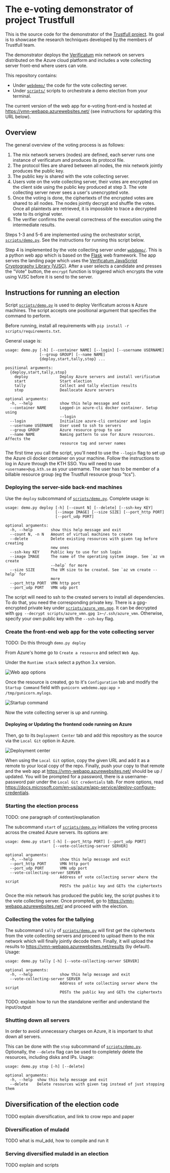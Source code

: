 # The e-voting demonstrator of project Trustfull

This is the source code for the demonstrator of the [Trustfull project](trustfull.proj.kth.se/). Its goal is to
showcase the research techniques developed by the members of Trustfull team.

The demonstrator deploys the [Verificatum](https://www.verificatum.org/) mix network on servers distributed on the
Azure cloud platform and includes a vote collecting server front-end where users can vote.

This repository contains:

- Under [`webdemo/`](webdemo/) the code for the vote collecting server.
- Under [`scripts/`](scripts/) scripts to orchestrate a demo election from your terminal.

The current version of the web app for e-voting front-end is hosted at <https://vmn-webapp.azurewebsites.net/> (see instructions for updating this URL below).

## Overview

The general overview of the voting process is as follows:

1. The mix network servers (nodes) are defined, each server runs one instance of verificatum and produces its protocol
   file.
2. The protocol files are shared between all nodes, the mix network jointly produces the public key.
3. The public key is shared with the vote collecting server.
4. Users vote on the vote collecting server, their votes are encrypted on the client side using the public key produced
   at step 3. The vote collecting server never sees a user's unencrypted vote.
5. Once the voting is done, the ciphertexts of the encrypted votes are shared to all nodes. The nodes jointly decrypt
   and shuffle the votes. Once all plaintexts are retrieved, it is impossible to trace a decrypted vote to its original
   voter.
6. The verifier confirms the overall correctness of the execution using the intermediate results.

Steps 1-3 and 5-6 are implemented using the orchestrator script, [`scripts/demo.py`](scripts/demo.py). See the
instructions for running this script below.

Step 4 is implemented by the vote collecting server under [`webdemo/`](webdemo/). This is a python web app which is
based on the [Flask](https://flask.palletsprojects.com/) web framework. The app serves the landing page which uses the
[Verificatum JavaScript Cryptography Library (VJSC)](https://github.com/verificatum/verificatum-vjsc). After a user
selects a candidate and presses the "Vote" button, the `encrypt` function is triggered which encrypts the vote using
VJSC before it is send to the server.

## Instructions for running an election

Script [`scripts/demo.py`](scripts/demo.py) is used to deploy Verificatum across `N` Azure machines. The script accepts
one positional argument that specifies the command to perform.

Before running, install all requirements with `pip install -r scripts/requirements.txt`.

General usage is:

```text
usage: demo.py [-h] [--container NAME] [--login] [--username USERNAME]
               [--group GROUP] [--name NAME]
               {deploy,start,tally,stop} ...

positional arguments:
  {deploy,start,tally,stop}
    deploy              Deploy Azure servers and install verificatum
    start               Start election
    tally               Collect and tally election results
    stop                Deallocate Azure servers

optional arguments:
  -h, --help            show this help message and exit
  --container NAME      Logged-in azure-cli docker container. Setup using
                        --login
  --login               Initialize azure-cli container and login
  --username USERNAME   User used to ssh to servers
  --group GROUP         Azure resource group to use
  --name NAME           Naming pattern to use for Azure resources. Affects the
                        resource tag and server names
```

The first time you call the script, you'll need to use the `--login` flag to set up the Azure cli docker container on
your machine. Follow the instructions to log in Azure through the KTH SSO. You will need to use `<username>@ug.kth.se`
as your username. The user has to be member of a billable resource group (eg the Trustfull resource group "tcs").

### Deploying the server-side back-end machines

Use the `deploy` subcommand of [`scripts/demo.py`](scripts/demo.py). Complete usage is:

```text
usage: demo.py deploy [-h] [--count N] [--delete] [--ssh-key KEY]
                      [--image IMAGE] [--size SIZE] [--port_http PORT]
                      [--port_udp PORT]

optional arguments:
  -h, --help        show this help message and exit
  --count N, -n N   Amount of virtual machines to create
  --delete          Delete existing resources with given tag before creating
                    new ones
  --ssh-key KEY     Public key to use for ssh login
  --image IMAGE     The name of the operating system image. See `az vm create
                    --help` for more
  --size SIZE       The VM size to be created. See `az vm create --help` for
                    more
  --port_http PORT  VMN http port
  --port_udp PORT   VMN udp port
```

The script will need to ssh to the created servers to install all dependencies. To do that, you need the corresponding
private key. There is a gpg-encrypted private key under [`scripts/azure_vmn.gpg`](scripts/azure_vmn.gpg). It can be
decrypted with `gpg --decrypt scripts/azure_vmn.gpg 1>~/.ssh/azure_vmn`. Otherwise, specify your own public key with
the `--ssh-key` flag.

### Create the front-end web app for the vote collecting server

TODO: Do this through `demo.py deploy`

From Azure's home go to `Create a resource` and select `Web App`.

Under the `Runtime stack` select a python 3.x version.

![Web app options](https://raw.githubusercontent.com/kth-tcs/trustfull-demonstrator/media/3-1-basics.png)

Once the resource is created, go to it's `Configuration` tab and modify the `Startup Command` field with
`gunicorn webdemo.app:app > /tmp/gunicorn.mylogs`.

![Startup command](https://raw.githubusercontent.com/kth-tcs/trustfull-demonstrator/media/3-2-startup-command.png)

Now the vote collecting server is up and running.

#### Deploying or Updating the frontend code running on Azure

Then, go to its `Deployment Center` tab and add this repository as the source via
the `Local Git` option in Azure.

![Deployment center](https://raw.githubusercontent.com/kth-tcs/trustfull-demonstrator/media/3-3-deployment-center.png)

When using the `Local Git` option, copy the given URL and add it as a remote to your local copy of the repo. Finally,
push your copy to that remote and the web app at <https://vmn-webapp.azurewebsites.net/> should be up / updated. You will be prompted for a password, there is a
username-password pair under the `Local Git credentials` tab. For more options, read
<https://docs.microsoft.com/en-us/azure/app-service/deploy-configure-credentials>.

### Starting the election process

TODO: one paragraph of context/explanation

The subcommand `start` of [`scripts/demo.py`](scripts/demo.py) initializes the voting process across the created Azure servers. Its options are:

```text
usage: demo.py start [-h] [--port_http PORT] [--port_udp PORT]
                     [--vote-collecting-server SERVER]

optional arguments:
  -h, --help            show this help message and exit
  --port_http PORT      VMN http port
  --port_udp PORT       VMN udp port
  --vote-collecting-server SERVER
                        Address of vote collecting server where the script
                        POSTs the public key and GETs the ciphertexts
```

Once the mix network has produced the public key, the script pushes it to the vote collecting server. Once prompted, go
to <https://vmn-webapp.azurewebsites.net/> and proceed with the election.

### Collecting the votes for the tallying

The subcommand `tally` of [`scripts/demo.py`](scripts/demo.py) will first get the ciphertexts from the vote collecting
servers and proceed to upload them to the mix network which will finally jointly decode them. Finally, it will upload
the results to <https://vmn-webapp.azurewebsites.net/results> (by default). Usage:

```text
usage: demo.py tally [-h] [--vote-collecting-server SERVER]

optional arguments:
  -h, --help            show this help message and exit
  --vote-collecting-server SERVER
                        Address of vote collecting server where the script
                        POSTs the public key and GETs the ciphertexts
```

TODO: explain how to run the standalone verifier and understand the input/output

### Shutting down all servers

In order to avoid unnecessary charges on Azure, it is important to shut down all servers.

This can be done with the `stop` subcommand of [`scripts/demo.py`](scripts/demo.py). Optionally, the `--delete` flag
can be used to completely delete the resources, including disks and IPs. Usage:

```text
usage: demo.py stop [-h] [--delete]

optional arguments:
  -h, --help  show this help message and exit
  --delete    Delete resources with given tag instead of just stopping them
```

## Diversification of the election code

TODO explain diversification, and link to crow repo and paper

### Diversification of muladd

TODO what is mul_add, how to compile and run it

### Serving diversified muladd in an election

TODO explain and scripts
